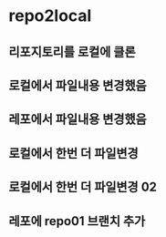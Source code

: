 # repo2local

리포지토리를 로컬에 클론
---
로컬에서 파일내용 변경했음
---
레포에서 파일내용 변경했음
---
로컬에서 한번 더 파일변경
---
로컬에서 한번 더 파일변경 02
---
레포에 repo01 브랜치 추가
---

